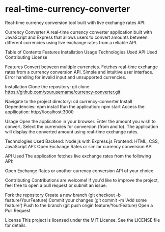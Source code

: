 # real-time-currency-converter
Real-time currency conversion tool built with live exchange rates API.

Currency Converter
A real-time currency converter application built with JavaScript and Express that allows users to convert amounts between different currencies using live exchange rates from a reliable API.

Table of Contents
  Features
  Installation
  Usage
  Technologies Used
  API Used
  Contributing
  License

Features
  Convert between multiple currencies.
  Fetches real-time exchange rates from a currency conversion API.
  Simple and intuitive user interface.
  Error handling for invalid input and unsupported currencies.

Installation
  Clone the repository:
    git clone https://github.com/yourusername/currency-converter.git

  Navigate to the project directory:
    cd currency-converter
  Install Dependencies:
    npm install
  Run the application:
    npm start
  Access the appllication:
    http://localhost:3000

Usage
Open the application in your browser.
Enter the amount you wish to convert.
Select the currencies for conversion (from and to).
The application will display the converted amount using real-time exchange rates.

Technologies Used
Backend: Node.js with Express.js
Frontend: HTML, CSS, JavaScript
API: Open Exchange Rates or similar currency conversion API

API Used
The application fetches live exchange rates from the following API:

Open Exchange Rates or another currency conversion API of your choice.

Contributing
Contributions are welcome! If you'd like to improve the project, feel free to open a pull request or submit an issue.

Fork the repository
Create a new branch (git checkout -b feature/YourFeature)
Commit your changes (git commit -m 'Add some feature')
Push to the branch (git push origin feature/YourFeature)
Open a Pull Request

License
This project is licensed under the MIT License. See the LICENSE file for details.
